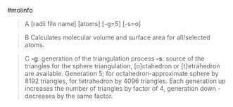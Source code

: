 #molinfo

>A [radii file name] [atoms] [-g=5] [-s=o]

>B Calculates molecular volume and surface area for all/selected atoms.

>C **-g**: generation of the triangulation process
**-s**: source of the triangles for the sphere triangulation, [o]ctahedron or [t}etrahedron are available.
Generation 5; for octahedron-approximate sphere by 8192 triangles, for tetrahedron by 4096 triangles. Each generation up increases the number of triangles by factor of 4, generation down - decreases by the same factor.
